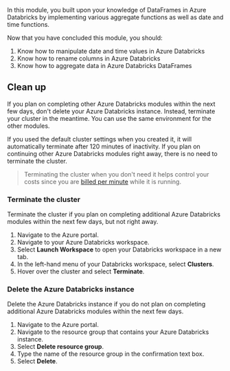 In this module, you built upon your knowledge of DataFrames in Azure Databricks by implementing various aggregate functions as well as date and time functions.

Now that you have concluded this module, you should:

1. Know how to manipulate date and time values in Azure Databricks
1. Know how to rename columns in Azure Databricks
1. Know how to aggregate data in Azure Databricks DataFrames

## Clean up

If you plan on completing other Azure Databricks modules within the next few days, don't delete your Azure Databricks instance. Instead, terminate your cluster in the meantime. You can use the same environment for the other modules.

If you used the default cluster settings when you created it, it will automatically terminate after 120 minutes of inactivity. If you plan on continuing other Azure Databricks modules right away, there is no need to terminate the cluster.

> Terminating the cluster when you don't need it helps control your costs since you are [billed per minute](https://azure.microsoft.com/pricing/details/databricks/) while it is running.

### Terminate the cluster

Terminate the cluster if you plan on completing additional Azure Databricks modules within the next few days, but not right away.

1. Navigate to the Azure portal.
1. Navigate to your Azure Databricks workspace.
1. Select **Launch Workspace** to open your Databricks workspace in a new tab.
1. In the left-hand menu of your Databricks workspace, select **Clusters**.
1. Hover over the cluster and select **Terminate**.

### Delete the Azure Databricks instance

Delete the Azure Databricks instance if you do not plan on completing additional Azure Databricks modules within the next few days.

1. Navigate to the Azure portal.
1. Navigate to the resource group that contains your Azure Databricks instance.
1. Select **Delete resource group**.
1. Type the name of the resource group in the confirmation text box.
1. Select **Delete**.
